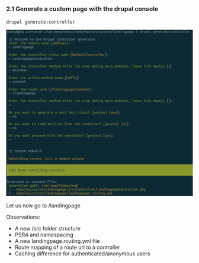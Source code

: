 ### 2.1 Generate a custom page with the drupal console

`drupal generate:controller`

![Module generation](step-2.1.png)

Let us now go to /landingpage

Observations:
 - A new /src folder structure
 - PSR4 and namespacing
 - A new landingpage.routing.yml file
 - Route mapping of a route url to a controller
 - Caching difference for authenticated/anonymous users